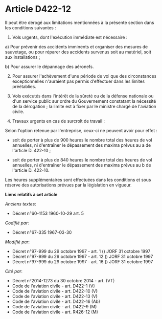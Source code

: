 # Article D422-12

Il peut être dérogé aux limitations mentionnées à la présente section dans les conditions suivantes : 

1. Vols urgents, dont l'exécution immédiate est nécessaire : 

a) Pour prévenir des accidents imminents et organiser des mesures de sauvetage, ou pour réparer des accidents survenus soit
au matériel, soit aux installations ; 

b) Pour assurer le dépannage des aéronefs. 

2. Pour assurer l'achèvement d'une période de vol que des circonstances exceptionnelles n'auraient pas permis d'effectuer
dans les limites préétablies. 

3. Vols exécutés dans l'intérêt de la sûreté ou de la défense nationale ou d'un service public sur ordre du Gouvernement
constatant la nécessité de la dérogation ; la limite est à fixer par le ministre chargé de l'aviation civile. 

4. Travaux urgents en cas de surcroît de travail : 

Selon l'option retenue par l'entreprise, ceux-ci ne peuvent avoir pour effet :

- soit de porter à plus de 900 heures le nombre total des heures de vol annuelles, ni d'entraîner le dépassement des maxima
prévus au a de l'article D. 422-10 ;

- soit de porter à plus de 840 heures le nombre total des heures de vol annuelles, ni d'entraîner le dépassement des maxima
prévus au b de l'article D. 422-10. 

Les heures supplémentaires sont effectuées dans les conditions et sous réserve des autorisations prévues par la législation
en vigueur.

**Liens relatifs à cet article**

_Anciens textes_:

  - Décret n°60-1153 1960-10-29 art. 5

_Codifié par_:

  - Décret n°67-335 1967-03-30

_Modifié par_:

  - Décret n°97-999 du 29 octobre 1997 - art. 1 () JORF 31 octobre 1997
  - Décret n°97-999 du 29 octobre 1997 - art. 12 () JORF 31 octobre 1997
  - Décret n°97-999 du 29 octobre 1997 - art. 16 () JORF 31 octobre 1997

_Cité par_:

  - Décret n°2014-1273 du 30 octobre 2014 - art. (VT)
  - Code de l'aviation civile - art. D422-1 (V)
  - Code de l'aviation civile - art. D422-10 (V)
  - Code de l'aviation civile - art. D422-13 (V)
  - Code de l'aviation civile - art. D422-16 (Ab)
  - Code de l'aviation civile - art. D422-9 (M)
  - Code de l'aviation civile - art. R426-12 (M)
